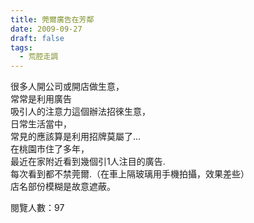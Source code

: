 ```yaml
---
title: 莞爾廣告在芳鄰
date: 2009-09-27
draft: false
tags:
  - 荒腔走調
---
```

很多人開公司或開店做生意，  
常常是利用廣告  
吸引人的注意力這個辦法招徠生意，  
日常生活當中，  
常見的應該算是利用招牌莫屬了…  
在桃園市住了多年，  
最近在家附近看到幾個引1人注目的廣告.  
每次看到都不禁莞爾.（在車上隔玻璃用手機拍攝，效果差些）  
店名部份模糊是故意遮蔽。  
  

閱覽人數：97